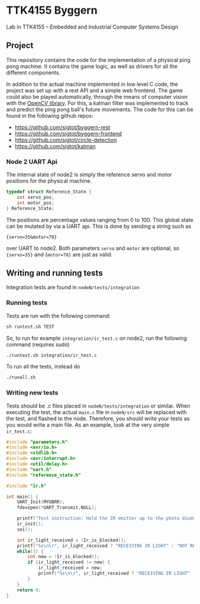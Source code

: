 # TTK4155 Byggern
Lab in TTK4155 – Embedded and Industrial Computer Systems Design
## Project
This repository contains the code for the implementation of a physical ping pong machine. It contains the game logic, as well as drivers for all the different components.

In addition to the actual machine implemented in low level C code, the project was set up with a rest API and a simple web frontend. The game could also be played automatically, through the means of computer vision with the [OpenCV library](https://opencv.org/). For this, a kalman filter was implemented to track and predict the ping pong ball's future movements. The code for this can be found in the following github repos:
* https://github.com/sigtot/byggern-rest
* https://github.com/sigtot/byggern-frontend
* https://github.com/sigtot/circle-detection
* https://github.com/sigtot/kalman

### Node 2 UART Api
The internal state of node2 is simply the reference servo and motor positions for the physical machine.
```c
typedef struct Reference_State {
    int servo_pos;
    int motor_pos;
} Reference_State;
```
The positions are percentage values ranging from 0 to 100.
This global state can be mutated by via a UART api. This is done by sending a string such as
```
{servo=35&motor=78}
```
over UART to node2.
Both parameters `servo` and `motor` are optional, so `{servo=35}` and {`motor=78}` are just as valid.

## Writing and running tests
Integration tests are found in `nodeN/tests/integration`

### Running tests
Tests are run with the following command:
```bash
sh runtest.sh TEST
```

So, to run for example `integration/ir_test.c` on node2, run the following command (requires sudo)
```bash
./runtest.sh integration/ir_test.c
```

To run all the tests, instead do
```bash
./runall.sh
```

### Writing new tests
Tests should be .c files placed in `nodeN/tests/integration` or similar.
When executing the test, the actual `main.c` file in `nodeN/src` will be replaced with
the test, and flashed to the node. Therefore, you should write your tests as
you would write a main file. As an example, look at the very simple `ir_test.c`:
```C
#include "parameters.h"
#include <avr/io.h>
#include <stdlib.h>
#include <avr/interrupt.h>
#include <util/delay.h>
#include "uart.h"
#include "reference_state.h"

#include "ir.h"

int main() {
	UART_Init(MYUBRR);
	fdevopen(*UART_Transmit,NULL);

	printf("Test instruction: Hold the IR emitter up to the photo diode. The test will alert you when the state changes.\n\r");
	ir_init();
	sei();

	int ir_light_received = !Ir_is_blocked();
	printf("%s\n\r", ir_light_received ? "RECEIVING IR LIGHT" : "NOT RECEIVING IR LIGHT");
	while(1) {
		int new = !Ir_is_blocked();
		if (ir_light_received != new) {
			ir_light_received = new;
			printf("%s\n\r", ir_light_received ? "RECEIVING IR LIGHT" : "NOT RECEIVING IR LIGHT");
		}
	}
	return 0;
}
```
